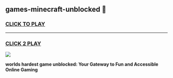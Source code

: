 
## games-minecraft-unblocked 👋
<h3>
<a href="https://premium.freeplayer.one?title=games-minecraft-unblocked&ref=14F">CLICK TO PLAY</a></h3>
<hr>

<h3>
<a href="https://premium.freeplayer.one?title=games-minecraft-unblocked&ref=14F">CLICK 2 PLAY</a>
  
</h3>

<a href="https://premium.freeplayer.one?title=games-minecraft-unblocked&ref=12F/"><img src="https://clearcache.store/games.png"></a>


**worlds hardest game unblocked: Your Gateway to Fun and Accessible Online Gaming**
